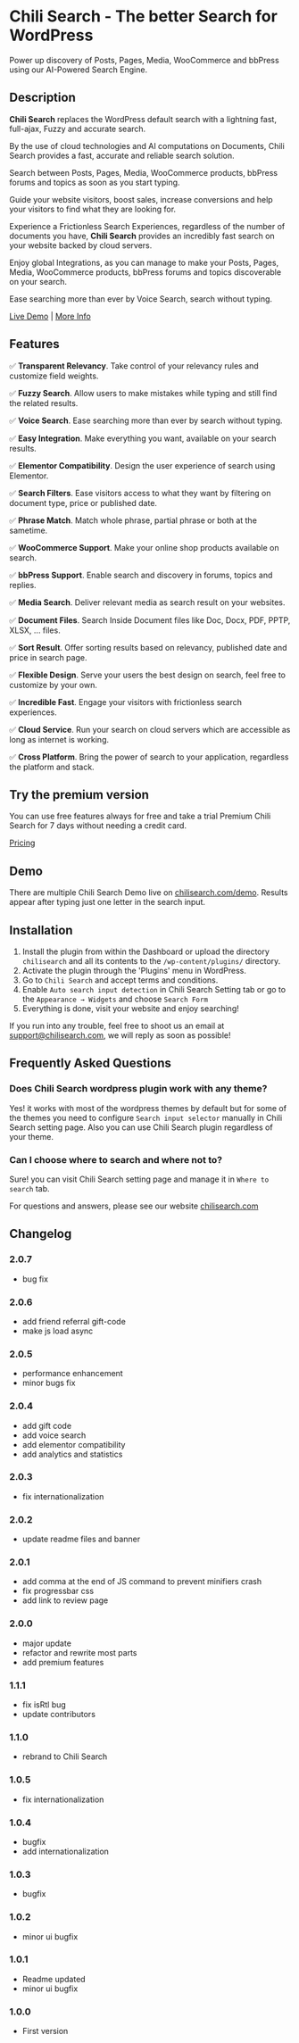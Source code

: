 # Chili Search - The better Search for WordPress

Power up discovery of Posts, Pages, Media, WooCommerce and bbPress using our AI-Powered Search Engine.

## Description

**Chili Search** replaces the WordPress default search with a lightning fast, full-ajax, Fuzzy and accurate search.

By the use of cloud technologies and AI computations on Documents, Chili Search provides a fast, accurate and reliable search solution.

Search between Posts, Pages, Media, WooCommerce products, bbPress forums and topics as soon as you start typing.

Guide your website visitors, boost sales, increase conversions and help your visitors to find what they are looking for.

Experience a Frictionless Search Experiences, regardless of the number of documents you have, **Chili Search** provides an incredibly fast search on your website backed by cloud servers.

Enjoy global Integrations, as you can manage to make your Posts, Pages, Media, WooCommerce products, bbPress forums and topics discoverable on your search.

Ease searching more than ever by Voice Search, search without typing.

[Live Demo](https://chilisearch.com/demo/?utm_source=wp_readme&utm_medium=referral) | [More Info](https://chilisearch.com?utm_source=wp_readme&utm_medium=referral)

## Features

&#9989; **Transparent Relevancy**. Take control of your relevancy rules and customize field weights.

&#9989; **Fuzzy Search**. Allow users to make mistakes while typing and still find the related results.

&#9989; **Voice Search**. Ease searching more than ever by search without typing.

&#9989; **Easy Integration**. Make everything you want, available on your search results.

&#9989; **Elementor Compatibility**. Design the user experience of search using Elementor.

&#9989; **Search Filters**. Ease visitors access to what they want by filtering on document type, price or published date.

&#9989; **Phrase Match**. Match whole phrase, partial phrase or both at the sametime.

&#9989; **WooCommerce Support**. Make your online shop products available on search.

&#9989; **bbPress Support**. Enable search and discovery in forums, topics and replies.

&#9989; **Media Search**. Deliver relevant media as search result on your websites.

&#9989; **Document Files**. Search Inside Document files like Doc, Docx, PDF, PPTP, XLSX, ... files.

&#9989; **Sort Result**. Offer sorting results based on relevancy, published date and price in search page.

&#9989; **Flexible Design**. Serve your users the best design on search, feel free to customize by your own.

&#9989; **Incredible Fast**. Engage your visitors with frictionless search experiences.

&#9989; **Cloud Service**. Run your search on cloud servers which are accessible as long as internet is working.

&#9989; **Cross Platform**. Bring the power of search to your application, regardless the platform and stack.

## Try the premium version

You can use free features always for free and take a trial Premium Chili Search for 7 days without needing a credit card.

[Pricing](https://chilisearch.com/pricing/?utm_source=wp_readme&utm_medium=referral)

## Demo

There are multiple Chili Search Demo live on [chilisearch.com/demo](https://chilisearch.com/demo/). Results appear after typing just one letter in the search input.

## Installation

1. Install the plugin from within the Dashboard or upload the directory `chilisearch` and all its contents to the `/wp-content/plugins/` directory.
2. Activate the plugin through the 'Plugins' menu in WordPress.
3. Go to `Chili Search` and accept terms and conditions.
4. Enable `Auto search input detection` in Chili Search Setting tab or go to the `Appearance → Widgets` and choose `Search Form`
5. Everything is done, visit your website and enjoy searching!

If you run into any trouble, feel free to shoot us an email at [support@chilisearch.com](mailto:support@chilisearch.com), we will reply as soon as possible!

## Frequently Asked Questions

### Does Chili Search wordpress plugin work with any theme?

Yes! it works with most of the wordpress themes by default but for some of the themes you need to configure `Search input selector` manually in Chili Search setting page. Also you can use Chili Search plugin regardless of your theme.

### Can I choose where to search and where not to?

Sure! you can visit Chili Search setting page and manage it in `Where to search` tab.


For questions and answers, please see our website [chilisearch.com](https://chilisearch.com?utm_source=wp_readme&utm_medium=referral)

## Changelog

### 2.0.7
* bug fix

### 2.0.6
* add friend referral gift-code
* make js load async

### 2.0.5
* performance enhancement
* minor bugs fix

### 2.0.4
* add gift code
* add voice search
* add elementor compatibility
* add analytics and statistics

### 2.0.3
* fix internationalization

### 2.0.2
* update readme files and banner

### 2.0.1
* add comma at the end of JS command to prevent minifiers crash
* fix progressbar css
* add link to review page

### 2.0.0
* major update
* refactor and rewrite most parts
* add premium features

### 1.1.1
* fix isRtl bug
* update contributors

### 1.1.0
* rebrand to Chili Search

### 1.0.5
* fix internationalization

### 1.0.4
* bugfix
* add internationalization

### 1.0.3
* bugfix

### 1.0.2
* minor ui bugfix

### 1.0.1
* Readme updated
* minor ui bugfix

### 1.0.0
* First version
